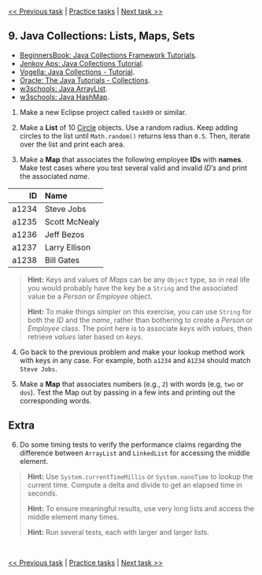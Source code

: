[<< Previous task](task08.md) | [Practice tasks](readme.md#practice) | [Next task >>](task10.md)

<span id="task_09"></span>
## 9. Java Collections: Lists, Maps, Sets

- [BeginnersBook: Java Collections Framework Tutorials](https://beginnersbook.com/java-collections-tutorials/).
- [Jenkov Aps: Java Collections Tutorial](http://tutorials.jenkov.com/java-collections/index.html).
- [Vogella: Java Collections - Tutorial](https://www.vogella.com/tutorials/JavaCollections/article.html).
- [Oracle: The Java Tutorials - Collections](https://docs.oracle.com/javase/tutorial/collections/index.html).
- [w3schools: Java ArrayList](https://www.w3schools.com/java/java_arraylist.asp).
- [w3schools: Java HashMap](https://www.w3schools.com/java/java_hashmap.asp).

1) Make a new Eclipse project called `task09` or similar.

2) Make a **List** of 10 [Circle](shapes0/Circle.java) objects. Use a random radius. Keep adding circles to the list until `Math.random()` returns less than `0.5`. Then, iterate over the list and print each area.

3) Make a **Map** that associates the following employee **IDs** with **names**. Make test cases where you test several valid and invalid *ID’s* and print the associated *name*.

| ID    | Name          |
|------:|:--------------|
| a1234 | Steve Jobs    |
| a1235 | Scott McNealy |
| a1236 | Jeff Bezos    |
| a1237 | Larry Ellison |
| a1238 | Bill Gates    |

> **Hint:** Keys and values of *Maps* can be any `Object` type, so in real life you would probably have the key be a `String` and the associated value be a *Person* or *Employee* object.
>
> **Hint:** To make things simpler on this exercise, you can use `String` for both the *ID* and the *name*, rather than bothering to create a *Person* or *Employee* class. The point here is to associate *keys* with *values*, then retrieve *values* later based on *keys*.

4) Go back to the previous problem and make your lookup method work with keys in any case. For example, both `a1234` and `A1234` should match `Steve Jobs`.

5) Make a **Map** that associates numbers (e.g., `2`) with words (e.g, `two` or `dos`). Test the Map out by passing in a few ints and printing out the corresponding words.

## Extra

6) Do some timing tests to verify the performance claims regarding the difference between `ArrayList` and `LinkedList` for accessing the middle element.

> **Hint:** Use `System.currentTimeMillis` or `System.nanoTime` to lookup the current time. Compute a delta and divide to get an elapsed time in seconds.
>
> **Hint:** To ensure meaningful results, use very long lists and access the middle element many times.
>
> **Hint:** Run several tests, each with larger and larger lists.

<br>

[<< Previous task](task08.md) | [Practice tasks](readme.md#practice) | [Next task >>](task10.md)

